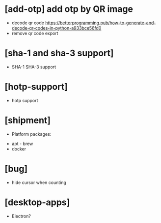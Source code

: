 # [add-otp] add otp by QR image
* decode qr code
  https://betterprogramming.pub/how-to-generate-and-decode-qr-codes-in-python-a933bce56fd0
* remove qr code export
  
# [sha-1 and sha-3 support]
* SHA-1 SHA-3 support

# [hotp-support]
* hotp support

# [shipment]
* Platform packages:
- apt - brew
- docker

# [bug]
- hide cursor when counting

# [desktop-apps]
* Electron?
